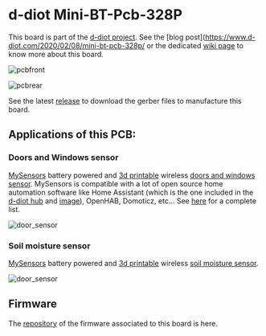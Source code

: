 # d-diot Mini-BT-Pcb-328P

This board is part of the [d-diot project](https://www.d-diot.com).
See the [blog post](https://www.d-diot.com/2020/02/08/mini-bt-pcb-328p/ or the dedicated [wiki page](https://wiki.d-diot.com/hardware/pcb/mysensors/mini-bt-pcb-328p) to know more about this board.

![pcbfront](https://wiki.d-diot.com/_media/hardware/pcb/mysensors/mini-bt-pcb-328p/board-layout/front.jpg)

![pcbrear](https://wiki.d-diot.com/_media/hardware/pcb/mysensors/mini-bt-pcb-328p/board-layout/rear.jpg)

See the latest [release](https://github.com/d-diot/Mini-BT-Pcb-328P/releases) to download the gerber files to manufacture this board.

## Applications of this PCB:

### Doors and Windows sensor
[MySensors](https://www.mysensors.org/) battery powered and [3d printable](https://www.thingiverse.com/thing:4179099) wireless [doors and windows sensor](https://wiki.d-diot.com/sensors_and_actuators/mysensors/door_window_sensor).
MySensors is compatible with a lot of open source home automation software like Home Assistant (which is the one included in the [d-diot hub](https://www.d-diot.com/2020/05/24/d-diot-hub-v-2-0/) and [image](https://www.d-diot.com/?s=d-diot+image)), OpenHAB, Domoticz, etc... See [here](https://www.mysensors.org/controller) for a complete list.

![door_sensor](https://wiki.d-diot.com/_media/sensors_and_actuators/mysensors/dwsassembed/20200223_175502.jpg)

### Soil moisture sensor
[MySensors](https://www.mysensors.org/) battery powered and [3d printable](https://www.thingiverse.com/thing:4280183) wireless [soil moisture sensor](https://wiki.d-diot.com/sensors_and_actuators/mysensors/soil_moisture_sensor).


![door_sensor](https://wiki.d-diot.com/_media/sensors_and_actuators/mysensors/smsassembed/5-case-open.jpg)

## Firmware

The [repository](https://github.com/d-diot/Mini-BT-Pcb-328P-firmware) of the firmware associated to this board is here.
